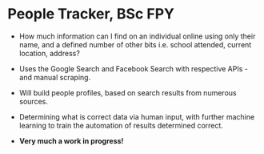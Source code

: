 # People Tracker, BSc FPY

* How much information can I find on an individual online using only their name, and a defined number of other bits i.e. school attended, current location, address?

* Uses the Google Search and Facebook Search with respective APIs - and manual scraping.

* Will build people profiles, based on search results from numerous sources.

* Determining what is correct data via human input, with further machine learning to train the automation of results determined correct.

* **Very much a work in progress!**
